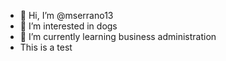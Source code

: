 - 👋 Hi, I’m @mserrano13
- 👀 I’m interested in dogs
- 🌱 I’m currently learning business administration
- This is a test
<!---
mserrano13/mserrano13 is a ✨ special ✨ repository because its `README.md` (this file) appears on your GitHub profile.
You can click the Preview link to take a look at your changes.
--->
